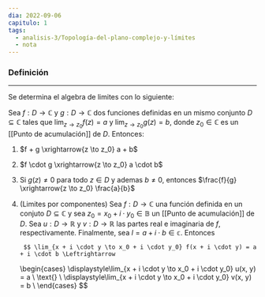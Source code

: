 ```yaml
---
dia: 2022-09-06
capitulo: 1
tags:
  - analisis-3/Topología-del-plano-complejo-y-límites
  - nota
---
```

### Definición
---
Se determina el algebra de limites con lo siguiente:

Sea $f:D \to \mathbb{C}$ y $g:D \to \mathbb{C}$ dos funciones definidas en un mismo conjunto $D \subseteq \mathbb{C}$ tales que $\lim_{z \to z_0} f(z) = a$ y $\lim_{z \to z_0} g(z) = b$, donde $z_0 \in \mathbb{C}$ es un [[Punto de acumulación]] de $D$. Entonces:

1) $f + g \xrightarrow{z \to z_0} a + b$ 
2) $f \cdot g \xrightarrow{z \to z_0} a \cdot b$
3) Si $g(z) \neq 0$ para todo $z \in D$ y ademas $b \neq 0$, entonces $\frac{f}{g} \xrightarrow{z \to z_0} \frac{a}{b}$ 
4) (Limites por componentes) Sea $f:D \to \mathbb{C}$ una función definida en un conjuto $D \subseteq \mathbb{C}$ y sea $z_0 = x_0 + i \cdot y_0 \in \mathbb{B}$ un [[Punto de acumulación]] de $D$. Sea $u : D \to \mathbb{R}$ y $v : D \to \mathbb{R}$ las partes real e imaginaria de $f$, respectivamente. Finalmente, sea $l = a + i \cdot b \in \mathbb{c}$. Entonces 

		$$ \lim_{x + i \cdot y \to x_0 + i \cdot y_0} f(x + i \cdot y) = a + i \cdot b \Leftrightarrow 
	\begin{cases}
		\displaystyle\lim_{x + i \cdot y \to x_0 + i \cdot y_0} u(x, y) = a \\
		\text{} \\
		\displaystyle\lim_{x + i \cdot y \to x_0 + i \cdot y_0} v(x, y) = b \\
	\end{cases}
	$$
